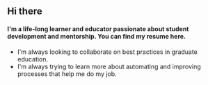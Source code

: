 ## Hi there

#### I'm a life-long learner and educator passionate about student development and mentorship. You can find my resume here.
- I'm always looking to collaborate on best practices in graduate education.
- I'm always trying to learn more about automating and improving processes that help me do my job.

<!--
**sburghart/sburghart** is a ✨ _special_ ✨ repository because its `README.md` (this file) appears on your GitHub profile.

Here are some ideas to get you started:

- 🔭 I’m currently working on ...
- 🌱 I’m currently learning ...
- 👯 I’m looking to collaborate on ...
- 🤔 I’m looking for help with ...
- 💬 Ask me about ...
- 📫 How to reach me: ...
- 😄 Pronouns: ...
- ⚡ Fun fact: ...
-->
